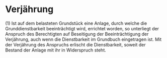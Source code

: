 # Verjährung

(1) Ist auf dem belasteten Grundstück eine Anlage, durch welche die Grunddienstbarkeit beeinträchtigt wird, errichtet worden, so unterliegt der Anspruch des Berechtigten auf Beseitigung der Beeinträchtigung der Verjährung, auch wenn die Dienstbarkeit im Grundbuch eingetragen ist. Mit der Verjährung des Anspruchs erlischt die Dienstbarkeit, soweit der Bestand der Anlage mit ihr in Widerspruch steht.